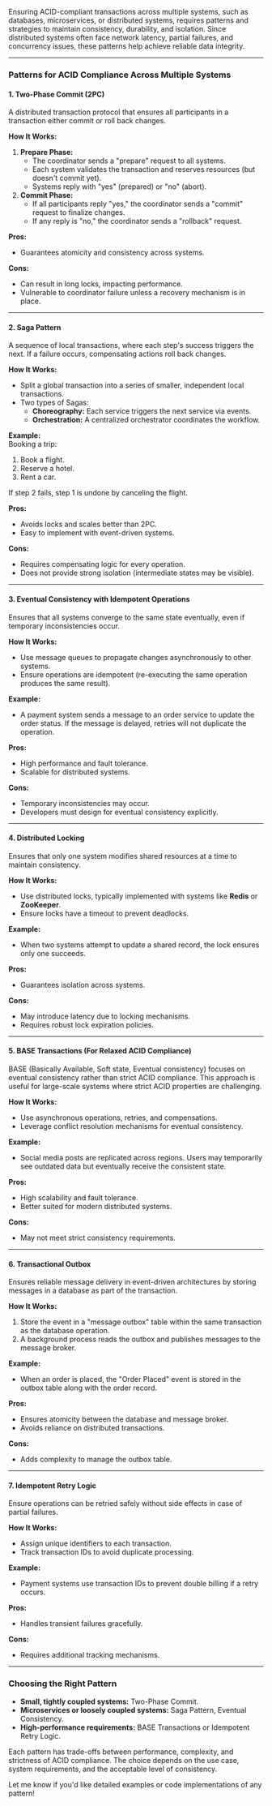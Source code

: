 Ensuring ACID-compliant transactions across multiple systems, such as databases, microservices, or distributed systems, requires patterns and strategies to maintain consistency, durability, and isolation. Since distributed systems often face network latency, partial failures, and concurrency issues, these patterns help achieve reliable data integrity.

---

### **Patterns for ACID Compliance Across Multiple Systems**

#### **1. Two-Phase Commit (2PC)**

A distributed transaction protocol that ensures all participants in a transaction either commit or roll back changes.

**How It Works:**

1. **Prepare Phase:**
   - The coordinator sends a "prepare" request to all systems.
   - Each system validates the transaction and reserves resources (but doesn't commit yet).
   - Systems reply with "yes" (prepared) or "no" (abort).
2. **Commit Phase:**
   - If all participants reply "yes," the coordinator sends a "commit" request to finalize changes.
   - If any reply is "no," the coordinator sends a "rollback" request.

**Pros:**

- Guarantees atomicity and consistency across systems.

**Cons:**

- Can result in long locks, impacting performance.
- Vulnerable to coordinator failure unless a recovery mechanism is in place.

---

#### **2. Saga Pattern**

A sequence of local transactions, where each step's success triggers the next. If a failure occurs, compensating actions roll back changes.

**How It Works:**

- Split a global transaction into a series of smaller, independent local transactions.
- Two types of Sagas:
  - **Choreography:** Each service triggers the next service via events.
  - **Orchestration:** A centralized orchestrator coordinates the workflow.

**Example:**  
Booking a trip:

1. Book a flight.
2. Reserve a hotel.
3. Rent a car.

If step 2 fails, step 1 is undone by canceling the flight.

**Pros:**

- Avoids locks and scales better than 2PC.
- Easy to implement with event-driven systems.

**Cons:**

- Requires compensating logic for every operation.
- Does not provide strong isolation (intermediate states may be visible).

---

#### **3. Eventual Consistency with Idempotent Operations**

Ensures that all systems converge to the same state eventually, even if temporary inconsistencies occur.

**How It Works:**

- Use message queues to propagate changes asynchronously to other systems.
- Ensure operations are idempotent (re-executing the same operation produces the same result).

**Example:**

- A payment system sends a message to an order service to update the order status. If the message is delayed, retries will not duplicate the operation.

**Pros:**

- High performance and fault tolerance.
- Scalable for distributed systems.

**Cons:**

- Temporary inconsistencies may occur.
- Developers must design for eventual consistency explicitly.

---

#### **4. Distributed Locking**

Ensures that only one system modifies shared resources at a time to maintain consistency.

**How It Works:**

- Use distributed locks, typically implemented with systems like **Redis** or **ZooKeeper**.
- Ensure locks have a timeout to prevent deadlocks.

**Example:**

- When two systems attempt to update a shared record, the lock ensures only one succeeds.

**Pros:**

- Guarantees isolation across systems.

**Cons:**

- May introduce latency due to locking mechanisms.
- Requires robust lock expiration policies.

---

#### **5. BASE Transactions (For Relaxed ACID Compliance)**

BASE (Basically Available, Soft state, Eventual consistency) focuses on eventual consistency rather than strict ACID compliance. This approach is useful for large-scale systems where strict ACID properties are challenging.

**How It Works:**

- Use asynchronous operations, retries, and compensations.
- Leverage conflict resolution mechanisms for eventual consistency.

**Example:**

- Social media posts are replicated across regions. Users may temporarily see outdated data but eventually receive the consistent state.

**Pros:**

- High scalability and fault tolerance.
- Better suited for modern distributed systems.

**Cons:**

- May not meet strict consistency requirements.

---

#### **6. Transactional Outbox**

Ensures reliable message delivery in event-driven architectures by storing messages in a database as part of the transaction.

**How It Works:**

1. Store the event in a "message outbox" table within the same transaction as the database operation.
2. A background process reads the outbox and publishes messages to the message broker.

**Example:**

- When an order is placed, the "Order Placed" event is stored in the outbox table along with the order record.

**Pros:**

- Ensures atomicity between the database and message broker.
- Avoids reliance on distributed transactions.

**Cons:**

- Adds complexity to manage the outbox table.

---

#### **7. Idempotent Retry Logic**

Ensure operations can be retried safely without side effects in case of partial failures.

**How It Works:**

- Assign unique identifiers to each transaction.
- Track transaction IDs to avoid duplicate processing.

**Example:**

- Payment systems use transaction IDs to prevent double billing if a retry occurs.

**Pros:**

- Handles transient failures gracefully.

**Cons:**

- Requires additional tracking mechanisms.

---

### **Choosing the Right Pattern**

- **Small, tightly coupled systems:** Two-Phase Commit.
- **Microservices or loosely coupled systems:** Saga Pattern, Eventual Consistency.
- **High-performance requirements:** BASE Transactions or Idempotent Retry Logic.

Each pattern has trade-offs between performance, complexity, and strictness of ACID compliance. The choice depends on the use case, system requirements, and the acceptable level of consistency.

Let me know if you'd like detailed examples or code implementations of any pattern!
